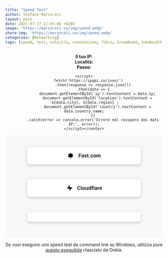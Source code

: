```yaml
---
title: "Speed Test"
author: Stefano Marzorati
layout: post
date: 2021-07-17 11:05:00 +0200
image: 'https://marzorati.co/img/speed.webp'
share-img: 'https://marzorati.co/img/speed.webp'
categories: [Networking]
tags: [speed, test, velocità, connessione, fibra, broadband, bandwidth, speedtest, speed test, bandwidth speed test, internet speed test, broadband speed test, internet, network, broadband, latency, ping, throughput, download, upload, connection, dsl, adsl, cable, t1, isp, voip, ip, p address, tcp, mioip, whatismyip]
---
```

<center> <div id="ip-widget">
        <strong>Il tuo IP:</strong> <span id="ip"></span><br>
        <strong>Località:</strong> <span id="location"></span><br>
        <strong>Paese:</strong> <span id="country"></span>
    </div>
    
    <script>
        fetch('https://ipapi.co/json/')
            .then(response => response.json())
            .then(data => {
                document.getElementById('ip').textContent = data.ip;
                document.getElementById('location').textContent = `${data.city}, ${data.region}`;
                document.getElementById('country').textContent = data.country_name;
            })
            .catch(error => console.error('Errore nel recupero dei dati IP:', error));
    </script></center>


<!--speedtest start-->
<div style="font-family: 'Inter', -apple-system, sans-serif; max-width: 600px; margin: 0 auto; padding: 20px; text-align: center; background: #f8f8f8; border-radius: 12px;">
  <!-- Pulsante Fast.com -->
  <a href="https://fast.com/it/" target="_blank" style="
    display: inline-flex;
    align-items: center;
    justify-content: center;
    background: white;
    color: black;
    padding: 16px 32px;
    margin: 16px;
    border-radius: 10px;
    text-decoration: none;
    font-weight: 600;
    font-size: 16px;
    transition: all 0.4s cubic-bezier(0.25, 0.8, 0.25, 1);
    box-shadow: 0 4px 12px rgba(0,0,0,0.12), 
                0 2px 4px rgba(0,0,0,0.08);
    border: 1px solid #e5e5e5;
    cursor: pointer;
    width: 80%;
    max-width: 300px;
    gap: 12px;
    position: relative;
    z-index: 1;
  " 
  onmouseover="this.style.transform='translateY(-4px)'; this.style.boxShadow='0 8px 24px rgba(229, 9, 20, 0.2), 0 4px 12px rgba(0,0,0,0.1)'; this.style.background='#E50914'; this.style.color='white'; this.style.borderColor='#E50914'; this.querySelector('svg').style.filter='brightness(0) invert(1)'" 
  onmouseout="this.style.transform='translateY(0)'; this.style.boxShadow='0 4px 12px rgba(0,0,0,0.12), 0 2px 4px rgba(0,0,0,0.08)'; this.style.background='white'; this.style.color='black'; this.style.borderColor='#e5e5e5'; this.querySelector('svg').style.filter='none'">
    <svg width="24" height="24" viewBox="0 0 24 24" fill="none" xmlns="http://www.w3.org/2000/svg" style="transition: all 0.4s ease;">
      <path d="M4 17V7H8L12 3V21L8 17H4Z" fill="currentColor"/>
      <path d="M14 7H18V17H14L10 21V3L14 7Z" fill="currentColor"/>
    </svg>
    Fast.com
    <div style="position: absolute; bottom: -2px; left: 0; right: 0; height: 2px; background: #E50914; transform: scaleX(0); transition: transform 0.4s ease; transform-origin: left;"></div>
  </a>

  <!-- Pulsante Cloudflare -->
  <a href="https://speed.cloudflare.com/" target="_blank" style="
    display: inline-flex;
    align-items: center;
    justify-content: center;
    background: white;
    color: black;
    padding: 16px 32px;
    margin: 16px;
    border-radius: 10px;
    text-decoration: none;
    font-weight: 600;
    font-size: 16px;
    transition: all 0.4s cubic-bezier(0.25, 0.8, 0.25, 1);
    box-shadow: 0 4px 12px rgba(0,0,0,0.12), 
                0 2px 4px rgba(0,0,0,0.08);
    border: 1px solid #e5e5e5;
    cursor: pointer;
    width: 80%;
    max-width: 300px;
    gap: 12px;
    position: relative;
    z-index: 1;
  " 
  onmouseover="this.style.transform='translateY(-4px)'; this.style.boxShadow='0 8px 24px rgba(243, 128, 32, 0.2), 0 4px 12px rgba(0,0,0,0.1)'; this.style.background='#F38020'; this.style.color='white'; this.style.borderColor='#F38020'; this.querySelector('svg').style.filter='brightness(0) invert(1)'" 
  onmouseout="this.style.transform='translateY(0)'; this.style.boxShadow='0 4px 12px rgba(0,0,0,0.12), 0 2px 4px rgba(0,0,0,0.08)'; this.style.background='white'; this.style.color='black'; this.style.borderColor='#e5e5e5'; this.querySelector('svg').style.filter='none'">
    <svg width="24" height="24" viewBox="0 0 24 24" fill="none" xmlns="http://www.w3.org/2000/svg" style="transition: all 0.4s ease;">
      <path d="M13 2L3 14H12L11 22L21 10H12L13 2Z" fill="currentColor"/>
    </svg>
    Cloudflare
    <div style="position: absolute; bottom: -2px; left: 0; right: 0; height: 2px; background: #F38020; transform: scaleX(0); transition: transform 0.4s ease; transform-origin: left;"></div>
  </a>
</div>
<!--speedtest end-->

Se vuoi eseguire uno speed test da command line su Windows, utilizza pure <a href="https://marzorati.co/download/speedtest.exe" target="_blank">questo eseguibile</a> rilasciato da Ookla.